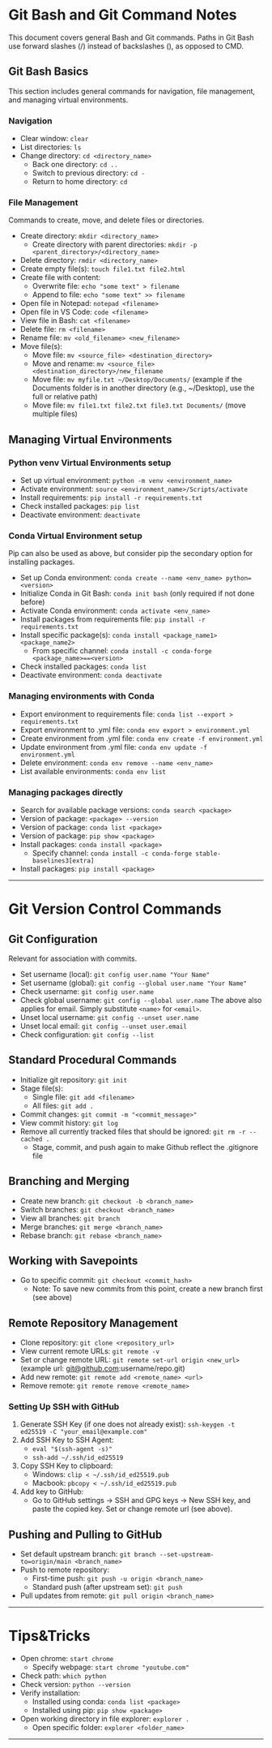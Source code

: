 # Git Bash and Git Command Notes

This document covers general Bash and Git commands. Paths in Git Bash use forward slashes (/) instead of backslashes (\), as opposed to CMD.

## Git Bash Basics
This section includes general commands for navigation, file management, and managing virtual environments.

### Navigation
- Clear window: `clear`
- List directories: `ls`
- Change directory: `cd <directory_name>`
  - Back one directory: `cd ..`
  - Switch to previous directory: `cd -`
  - Return to home directory: `cd`

### File Management
Commands to create, move, and delete files or directories.

- Create directory: `mkdir <directory_name>`
  - Create directory with parent directories: `mkdir -p <parent_directory>/<directory_name>`
- Delete directory: `rmdir <directory_name>`
- Create empty file(s): `touch file1.txt file2.html`
- Create file with content:
  - Overwrite file: `echo "some text" > filename`
  - Append to file: `echo "some text" >> filename`
- Open file in Notepad: `notepad <filename>`
- Open file in VS Code: `code <filename>`
- View file in Bash: `cat <filename>`
- Delete file: `rm <filename>`
- Rename file: `mv <old_filename> <new_filename>`
- Move file(s):
  - Move file: `mv <source_file> <destination_directory>`
  - Move and rename: `mv <source_file> <destination_directory>/new_filename`
  - Move file: `mv myfile.txt ~/Desktop/Documents/` (example if the Documents folder is in another directory (e.g., ~/Desktop), use the full or relative path)
  - Move file: `mv file1.txt file2.txt file3.txt Documents/` (move multiple files)

## Managing Virtual Environments

### Python venv Virtual Environments setup
- Set up virtual environment: `python -m venv <environment_name>`
- Activate environment: `source <environment_name>/Scripts/activate`
- Install requirements: `pip install -r requirements.txt`
- Check installed packages: `pip list`
- Deactivate environment: `deactivate`

### Conda Virtual Environment setup
Pip can also be used as above, but consider pip the secondary option for installing packages.
- Set up Conda environment: `conda create --name <env_name> python=<version>`
- Initialize Conda in Git Bash: `conda init bash` (only required if not done before)
- Activate Conda environment: `conda activate <env_name>`
- Install packages from requirements file: `pip install -r requirements.txt`
- Install specific package(s): `conda install <package_name1> <package_name2>`
  - From specific channel: `conda install -c conda-forge <package_name>==<version>`
- Check installed packages: `conda list`
- Deactivate environment: `conda deactivate`

### Managing environments with Conda
- Export environment to requirements file: `conda list --export > requirements.txt`
- Export environment to .yml file: `conda env export > environment.yml`
- Create environment from .yml file: `conda env create -f environment.yml`
- Update environment from .yml file: `conda env update -f environment.yml`
- Delete environment: `conda env remove --name <env_name>`
- List available environments: `conda env list`

### Managing packages directly
- Search for available package versions: `conda search <package>`
- Version of package: `<package> --version`
- Version of package: `conda list <package>`
- Version of package: `pip show <package>`
- Install packages: `conda install <package>`
  - Specify channel: `conda install -c conda-forge stable-baselines3[extra]`
- Install packages: `pip install <package>`

---

# Git Version Control Commands

## Git Configuration
Relevant for association with commits.
- Set username (local): `git config user.name "Your Name"`
- Set username (global): `git config --global user.name "Your Name"`
- Check username: `git config user.name`
- Check global username: `git config --global user.name`
The above also applies for email. Simply substitute `<name>` for `<email>`.
- Unset local username: `git config --unset user.name`
- Unset local email: `git config --unset user.email`
- Check configuration: `git config --list`


## Standard Procedural Commands
- Initialize git repository: `git init`
- Stage file(s): 
  - Single file: `git add <filename>`
  - All files: `git add .`
- Commit changes: `git commit -m "<commit_message>"`
- View commit history: `git log`
- Remove all currently tracked files that should be ignored: `git rm -r --cached .`
  - Stage, commit, and push again to make Github reflect the .gitignore file

## Branching and Merging
- Create new branch: `git checkout -b <branch_name>`
- Switch branches: `git checkout <branch_name>`
- View all branches: `git branch`
- Merge branches: `git merge <branch_name>`
- Rebase branch: `git rebase <branch_name>`

## Working with Savepoints
- Go to specific commit: `git checkout <commit_hash>`
  - Note: To save new commits from this point, create a new branch first (see above)

## Remote Repository Management
- Clone repository: `git clone <repository_url>`
- View current remote URLs: `git remote -v`
- Set or change remote URL: `git remote set-url origin <new_url>` (example url: git@github.com:username/repo.git) 
- Add new remote: `git remote add <remote_name> <url>`
- Remove remote: `git remote remove <remote_name>`

### Setting Up SSH with GitHub
1. Generate SSH Key (if one does not already exist): `ssh-keygen -t ed25519 -C "your_email@example.com"`
2. Add SSH Key to SSH Agent:
   - `eval "$(ssh-agent -s)"`
   - `ssh-add ~/.ssh/id_ed25519`
3. Copy SSH Key to clipboard:
   - Windows: `clip < ~/.ssh/id_ed25519.pub`
   - Macbook: `pbcopy < ~/.ssh/id_ed25519.pub`
4. Add key to GitHub:
   - Go to GitHub settings → SSH and GPG keys → New SSH key, and paste the copied key.
Set or change remote url (see above).

## Pushing and Pulling to GitHub
- Set default upstream branch: `git branch --set-upstream-to=origin/main <branch_name>`
- Push to remote repository:
  - First-time push: `git push -u origin <branch_name>`
  - Standard push (after upstream set): `git push`
- Pull updates from remote: `git pull origin <branch_name>`

---

# Tips&Tricks

- Open chrome: `start chrome`
  - Specify webpage: `start chrome "youtube.com"`
- Check path: `which python`
- Check version: `python --version`
- Verify installation:
  - Installed using conda: `conda list <package>`
  - Installed using pip: `pip show <package>`
- Open working directory in file explorer: `explorer .`
  - Open specific folder: `explorer <folder_name>`

---
